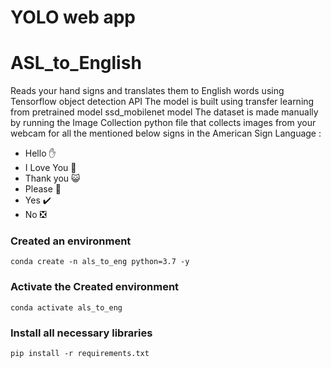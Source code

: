 # YOLO web app


# ASL_to_English

Reads your hand signs and translates them to English words using Tensorflow object detection API
The model is built using transfer learning from pretrained model ssd_mobilenet model
The dataset is made manually by running the Image Collection python file that collects images from your webcam for all the mentioned below signs in the American Sign Language :

* Hello ✋
* I Love You 💙
* Thank you 😺
* Please 🥺
* Yes ✔️
* No ❎

### Created an  environment
```
conda create -n als_to_eng python=3.7 -y

```

### Activate the Created environment

```
conda activate als_to_eng
```
### Install all necessary libraries
```
pip install -r requirements.txt
```
